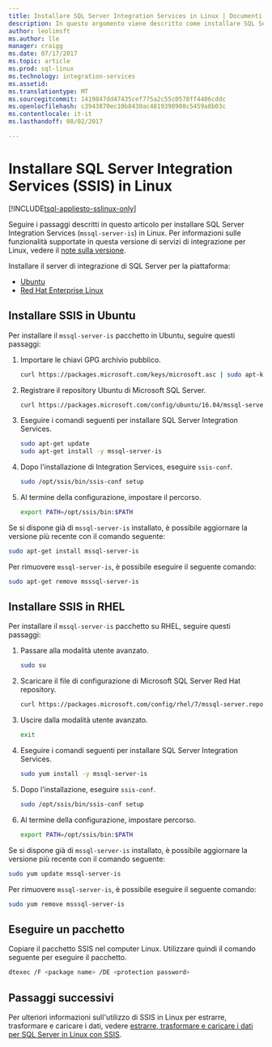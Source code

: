 ```yaml
---
title: Installare SQL Server Integration Services in Linux | Documenti Microsoft
description: In questo argomento viene descritto come installare SQL Server Integration Services in Linux.
author: leolimsft
ms.author: lle
manager: craigg
ms.date: 07/17/2017
ms.topic: article
ms.prod: sql-linux
ms.technology: integration-services
ms.assetid: 
ms.translationtype: MT
ms.sourcegitcommit: 1419847dd47435cef775a2c55c0578ff4406cddc
ms.openlocfilehash: c3943870ec10b8430ac4819398908c5459a8b03c
ms.contentlocale: it-it
ms.lasthandoff: 08/02/2017

---
```

# <a name="install-sql-server-integration-services-ssis-on-linux"></a>Installare SQL Server Integration Services (SSIS) in Linux

[!INCLUDE[tsql-appliesto-sslinux-only](../../docs/includes/tsql-appliesto-sslinux-only.md)]

Seguire i passaggi descritti in questo articolo per installare SQL Server Integration Services (`mssql-server-is`) in Linux. Per informazioni sulle funzionalità supportate in questa versione di servizi di integrazione per Linux, vedere il [note sulla versione](sql-server-linux-release-notes.md).

Installare il server di integrazione di SQL Server per la piattaforma:

- [Ubuntu](#ubuntu)
- [Red Hat Enterprise Linux](#RHEL)



## <a name="ubuntu"></a>Installare SSIS in Ubuntu
Per installare il `mssql-server-is` pacchetto in Ubuntu, seguire questi passaggi:


1.  Importare le chiavi GPG archivio pubblico.

    ```bash
    curl https://packages.microsoft.com/keys/microsoft.asc | sudo apt-key add –
    ```


2.  Registrare il repository Ubuntu di Microsoft SQL Server.

    ```bash
    curl https://packages.microsoft.com/config/ubuntu/16.04/mssql-server.list | sudo tee /etc/apt/sources.list.d/mssql-server.list
    ```


3.  Eseguire i comandi seguenti per installare SQL Server Integration Services.

    ```bash
    sudo apt-get update
    sudo apt-get install -y mssql-server-is
    ```


4.  Dopo l'installazione di Integration Services, eseguire `ssis-conf`.

    ```bash
    sudo /opt/ssis/bin/ssis-conf setup
    ```


5.  Al termine della configurazione, impostare il percorso.

    ```bash
    export PATH=/opt/ssis/bin:$PATH
    ```


Se si dispone già di `mssql-server-is` installato, è possibile aggiornare la versione più recente con il comando seguente:

```bash
sudo apt-get install mssql-server-is
```


Per rimuovere `mssql-server-is`, è possibile eseguire il seguente comando:
```bash
sudo apt-get remove msssql-server-is
```



## <a name="RHEL"></a>Installare SSIS in RHEL
Per installare il `mssql-server-is` pacchetto su RHEL, seguire questi passaggi:


1.  Passare alla modalità utente avanzato.

    ```bash
    sudo su
    ```


2.  Scaricare il file di configurazione di Microsoft SQL Server Red Hat repository.

    ```bash
    curl https://packages.microsoft.com/config/rhel/7/mssql-server.repo > /etc/yum.repos.d/mssql-server.repo
    ```


3.  Uscire dalla modalità utente avanzato.

    ```bash
    exit
    ```


4.  Eseguire i comandi seguenti per installare SQL Server Integration Services.

    ```bash
    sudo yum install -y mssql-server-is
    ```


5.  Dopo l'installazione, eseguire `ssis-conf`.

    ```bash
    sudo /opt/ssis/bin/ssis-conf setup
    ```


6.  Al termine della configurazione, impostare percorso.

    ```bash
    export PATH=/opt/ssis/bin:$PATH
    ```


Se si dispone già di `mssql-server-is` installato, è possibile aggiornare la versione più recente con il comando seguente:

```bash
sudo yum update mssql-server-is
```


Per rimuovere `mssql-server-is`, è possibile eseguire il seguente comando:
```bash
sudo yum remove msssql-server-is
```




## <a name="run-a-package"></a>Eseguire un pacchetto
Copiare il pacchetto SSIS nel computer Linux. Utilizzare quindi il comando seguente per eseguire il pacchetto.

```bash
dtexec /F <package name> /DE <protection password>
```



## <a name="next-steps"></a>Passaggi successivi

Per ulteriori informazioni sull'utilizzo di SSIS in Linux per estrarre, trasformare e caricare i dati, vedere [estrarre, trasformare e caricare i dati per SQL Server in Linux con SSIS](sql-server-linux-migrate-ssis.md).
